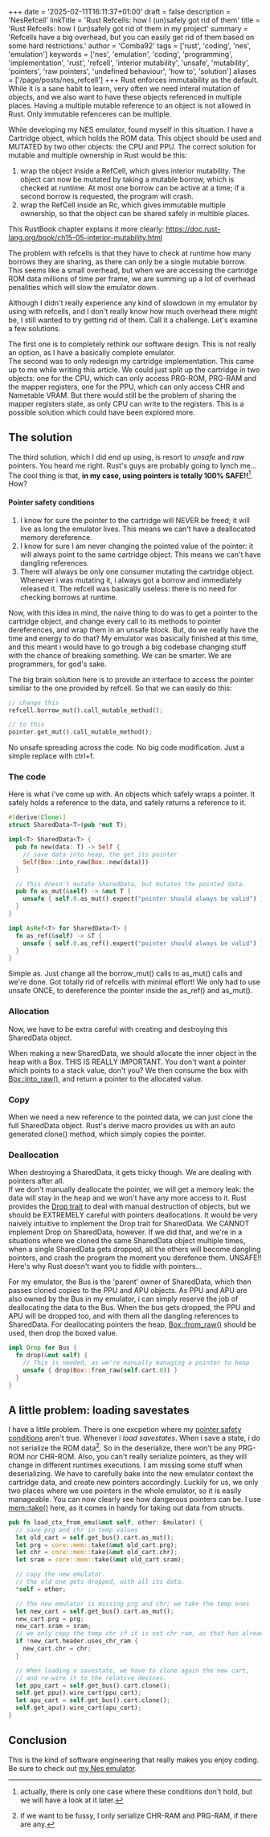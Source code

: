 +++
date = '2025-02-11T16:11:37+01:00'
draft = false
description = 'NesRefcell'
linkTitle = 'Rust Refcells: how I (un)safely got rid of them'
title = 'Rust Refcells: how I (un)safely got rid of them in my project'
summary = 'Refcells have a big overhead, but you can easily get rid of them based on some hard restrictions.'
author = 'Comba92'
tags = ['rust', 'coding', 'nes', 'emulation']
keywords = ['nes', 'emulation', 'coding', 'programming', 'implementation', 'rust', 'refcell', 'interior mutability', 'unsafe', 'mutability', 'pointers', 'raw pointers', 'undefined behaviour', 'how to', 'solution']
aliases = ['/page/posts/nes_refcell']
+++
Rust enforces immutability as the default. While it is a sane habit to learn, very often we need interal mutation of objects, and we also want to have these objects referenced in multiple places. Having a multiple mutable reference to an object is not allowed in Rust. Only immutable refenceres can be multiple.

While developing my NES emulator, found myself in this situation. I have a Cartridge object, which holds the ROM data. This object should be used and MUTATED by two other objects: the CPU and PPU.
The correct solution for mutable and multiple ownership in Rust would be this:
1. wrap the object inside a RefCell, which gives interior mutability. The object can now be mutated by taking a mutable borrow, which is checked at runtime. At most one borrow can be active at a time; if a second borrow is requested, the program will crash.
2. wrap the RefCell inside an Rc, which gives immutable multiple ownership, so that the object can be shared safely in multible places.

This RustBook chapter explains it more clearly: https://doc.rust-lang.org/book/ch15-05-interior-mutability.html

The problem with refcells is that they have to check at runtime how many borrows they are sharing, as there can only be a single mutable borrow. This seems like a small overhead, but when we are accessing the cartridge ROM data millions of time per frame, we are summing up a lot of overhead penalities which will slow the emulator down.

Although I didn't really experience any kind of slowdown in my emulator by using with refcells, and I don't really know how much overhead there might be, I still wanted to try getting rid of them. Call it a challenge. Let's examine a few solutions.

The first one is to completely rethink our software design. This is not really an option, as I have a basically complete emulator.
<br>
The second was to only redesign my cartridge implementation. This came up to me while writing this article. We could just split up the cartridge in two objects: one for the CPU, which can only access PRG-ROM, PRG-RAM and the mapper registers, one for the PPU, which can only access CHR and Nametable VRAM. But there would still be the problem of sharing the mapper registers state, as only CPU can write to the registers. This is a possible solution which could have been explored more.


## The solution 
The third solution, which I did end up using, is resort to *unsafe* and *raw* pointers. You heard me right. Rust's guys are probably going to lynch me...
<br>
The cool thing is that, **in my case, using pointers is totally 100% SAFE!!**[^1]. How?

#### Pointer safety conditions
1. I know for sure the pointer to the cartridge will NEVER be freed; it will live as long the emulator lives. This means we can't have a deallocated memory dereference.
2. I know for sure I am never changing the pointed value of the pointer: it will always point to the same cartridge object. This means we can't have dangling references.
3. There will always be only one consumer mutating the cartridge object. Whenever i was mutating it, i always got a borrow and immediately released it. The refcell was basically useless: there is no need for checking borrows at runtime.

[^1]: actually, there is only one case where these conditions don't hold, but we will have a look at it later.

Now, with this idea in mind, the naive thing to do was to get a pointer to the cartridge object, and change every call to its methods to pointer dereferences, and wrap them in an unsafe block. But, do we really have the time and energy to do that? My emulator was basically finished at this time, and this meant i would have to go trough a big codebase changing stuff with the chance of breaking something.
We can be smarter. We are programmers, for god's sake.

The big brain solution here is to provide an interface to access the pointer similiar to the one provided by refcell.
So that we can easily do this:
```rust
// change this
refcell.borrow_mut().call_mutable_method();

// to this
pointer.get_mut().call_mutable_method();
```
No unsafe spreading across the code. No big code modification. Just a simple replace with ctrl+f.

### The code
Here is what i've come up with. An objects which safely wraps a pointer. It safely holds a reference to the data, and safely returns a reference to it.
```rust
#[derive(Clone)]
struct SharedData<T>(pub *mut T);

impl<T> SharedData<T> {
  pub fn new(data: T) -> Self {
    // save data into heap, the get its pointer
    Self(Box::into_raw(Box::new(data)))
  }

  // this doesn't mutate SharedData, but mutates the pointed data.
  pub fn as_mut(&self) -> &mut T {
    unsafe { self.0.as_mut().expect("pointer should always be valid") }
  }
}

impl AsRef<T> for SharedData<T> {
  fn as_ref(&self) -> &T {
    unsafe { self.0.as_ref().expect("pointer should always be valid") }
  }
}
```

Simple as. Just change all the borrow_mut() calls to as_mut() calls and we're done. Got totally rid of refcells with minimal effort!
We only had to use unsafe ONCE, to dereference the pointer inside the as_ref() and as_mut().

### Allocation
Now, we have to be extra careful with creating and destroying this SharedData object.

When making a new SharedData, we should allocate the inner object in the heap with a Box. THIS IS REALLY IMPORTANT. You don't want a pointer which points to a stack value, don't you? We then consume the box with [Box::into_raw()](https://doc.rust-lang.org/std/boxed/struct.Box.html#method.into_raw), and return a pointer to the allocated value.

### Copy
When we need a new reference to the pointed data, we can just clone the full SharedData object. Rust's derive macro provides us with an auto generated clone() method, which simply copies the pointer.

### Deallocation
When destroying a SharedData, it gets tricky though. We are dealing with pointers after all. 
<br>
If we don't manually deallocate the pointer, we will get a memory leak: the data will stay in the heap and we won't have any more access to it. Rust provides the [Drop trait](https://doc.rust-lang.org/std/ops/trait.Drop.html) to deal with manual destruction of objects, but we should be EXTREMELY careful with pointers deallocations.
It would be very naively intuitive to implement the Drop trait for SharedData. We CANNOT implement Drop on SharedData, however. If we did that, and we're in a situations where we cloned the same SharedData object multiple times, when a single SharedData gets dropped, all the others will become dangling pointers, and crash the program the moment you derefence them. UNSAFE!!
Here's why Rust doesn't want you to fiddle with pointers...

For my emulator, the Bus is the 'parent' owner of SharedData, which then passes cloned copies to the PPU and APU objects. As PPU and APU are also owned by the Bus in my emulator, i can simply reserve the job of deallocating the data to the Bus. When the bus gets dropped, the PPU and APU will be dropped too, and with them all the dangling references to SharedData.
For deallocating pointers the heap, [Box::from_raw()](https://doc.rust-lang.org/std/boxed/struct.Box.html#method.from_raw) should be used, then drop the boxed value.

```rust
impl Drop for Bus {
  fn drop(&mut self) {
    // This is needed, as we're manually managing a pointer to heap
    unsafe { drop(Box::from_raw(self.cart.0)) }
  }
}
```

## A little problem: loading savestates
I have a little problem. There is one excpetion where my [pointer safety conditions](#pointer-safety-conditions) aren't true. Whenever i *load savestates*.
When i save a state, i do not serialize the ROM data[^2]. So in the deserialize, there won't be any PRG-ROM nor CHR-ROM. Also, you can't really serialize pointers, as they will change in different runtimes executions.
I am missing some stuff when deserializing. We have to carefully bake into the new emulator context the cartridge data, and create new pointers accordingly. Luckily for us, we only two places where we use pointers in the whole emulator, so it is easily manageable. 
You can now clearly see how dangerous pointers can be.
I use [mem::take()](https://doc.rust-lang.org/std/mem/fn.take.html) here, as it comes in handy for taking out data from structs.

[^2]: if we want to be fussy, I only serialize CHR-RAM and PRG-RAM, if there are any.

```rust
pub fn load_ctx_from_emu(&mut self, other: Emulator) {
  // save prg and chr in temp values
  let old_cart = self.get_bus().cart.as_mut();
  let prg = core::mem::take(&mut old_cart.prg);
  let chr = core::mem::take(&mut old_cart.chr);
  let sram = core::mem::take(&mut old_cart.sram);

  // copy the new emulator.
  // the old one gets dropped, with all its data.
  *self = other;

  // the new emulator is missing prg and chr; we take the temp ones
  let new_cart = self.get_bus().cart.as_mut();
  new_cart.prg = prg;
  new_cart.sram = sram;
  // we only copy the temp chr if it is not chr ram, as that has already been deserialized by serde
  if !new_cart.header.uses_chr_ram {
    new_cart.chr = chr;
  }

  // When loading a savestate, we have to clone again the new cart, 
  // and re-wire it to the relative devices.
  let ppu_cart = self.get_bus().cart.clone();
  self.get_ppu().wire_cart(ppu_cart);
  let apu_cart = self.get_bus().cart.clone();
  self.get_apu().wire_cart(apu_cart);
}
```

## Conclusion
This is the kind of software engineering that really makes you enjoy coding. Be sure to check out [my Nes emulator](https://github.com/Comba92/nen-emulator).